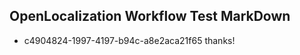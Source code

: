 ## OpenLocalization Workflow Test MarkDown
* c4904824-1997-4197-b94c-a8e2aca21f65 thanks!

<!--HONumber=Jul16_HO3-->


